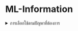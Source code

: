 # ML-Information

<details>
 <summary>การเลือกใช้ตามปัญหาที่ต้องการ</summary>

 - ปัญหา Classification 
    - เกี่ยวกับการจัดหมวดหมู่ เช่น จัดหมวดหมู่คำ
    - Activation จะเกี่ยวกับตัวเลขที่มีขอบเขตชัดเจน
        - Sigmoid โดยจะใช้กับการวิเคราะห์ว่าใช้หรือไม่ เกิดหรือไม่เกิด
         - Binary Crossentropy : Binary จะมีค่าแค่ 0 กับ 1
         - Multi label , multi class
        - Softmax จะเป็นการวิเคราะห์โดย output ทั้งหมดรวมกันจะได้ 1 แนวเดียวกับ Sigmoid แต่จะเห็นเป็นอัตราหรือ % แบบชัดเจน
            - Sparse_categorical_crossentropy
            - Multi class
        - ช่วงดูตามรูปในส่วนของ Range
    - Loss
        - Binary Crossentropy
        - Sparse Categorical Crossentropy
     
 - ปัญหา Regression 
    - เกี่ยวกับการทำนาย เป็นเชิงตัวเลข เช่น การคำนวณแนวโน้มราคาสินค้า
    - Activation ตัวเลขที่ไม่มีขอบเขตชัดเจน
        - Linear ใช้สำหรับตัวเลขที่ต้องการ
        - ReLU ใช้สำหรับตัด input ที่น้อยกว่า 0
        - ช่วงดูตามรูปในส่วนของ Range
    - Loss
        - Mean Squared Error

 ![Alt text](image/image.png)
</details>
  